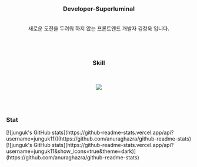 <div align='center'>
  <div>
    <h3>Developer-Superluminal</h3>
  <br/>
   새로운 도전을 두려워 하지 않는 프론트엔드 개발자 김정욱 입니다.
  <br/>
  <br/>
  </div>
<br/><br/>
<h3>Skill</h3>
  <br/>
  <p align="center">
    <a href="https://skillicons.dev">
      <img src="https://skillicons.dev/icons?i=html,js,react,typescript,redux,git,py,vscode,ai" />
    </a>
  </p>
</div>
<br/>
<br/>
<h3>Stat</h3>
[![junguk's GitHub stats](https://github-readme-stats.vercel.app/api?username=junguk11)](https://github.com/anuraghazra/github-readme-stats)

<br/>
[![junguk's GitHub stats](https://github-readme-stats.vercel.app/api?username=junguk11&show_icons=true&theme=dark)](https://github.com/anuraghazra/github-readme-stats)

